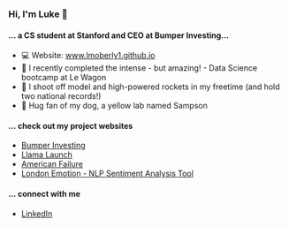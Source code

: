 ### Hi, I'm Luke 👋

#### ... a CS student at Stanford and CEO at Bumper Investing...
- 💻 Website: www.lmoberly1.github.io
- 🌱 I recently completed the intense - but amazing! - Data Science bootcamp at Le Wagon
- 🚀 I shoot off model and high-powered rockets in my freetime (and hold two national records!)
- 🐶 Hug fan of my dog, a yellow lab named Sampson

#### ... check out my project websites
- [Bumper Investing](https://www.joinbumper.com)
- [Llama Launch](https://apps.apple.com/us/app/llama-launch/id1516027799)
- [American Failure](https://www.americanfailure.org)
- [London Emotion - NLP Sentiment Analysis Tool](https://lmoberly1-emotion-analysis-emotionapp2-rkvyl6.streamlitapp.com/)

#### ... connect with me
- [LinkedIn](https://www.linkedin.com/in/lukemoberly/)

<!--
**lmoberly1/lmoberly1** is a ✨ _special_ ✨ repository because its `README.md` (this file) appears on your GitHub profile.

Here are some ideas to get you started:

- 🔭 I’m currently working on ...
- 🌱 I’m currently learning ...
- 👯 I’m looking to collaborate on ...
- 🤔 I’m looking for help with ...
- 💬 Ask me about ...
- 📫 How to reach me: ...
- 😄 Pronouns: ...
- ⚡ Fun fact: ...
-->

